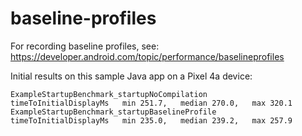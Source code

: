 # baseline-profiles

For recording baseline profiles, see: https://developer.android.com/topic/performance/baselineprofiles

Initial results on this sample Java app on a Pixel 4a device:

```log
ExampleStartupBenchmark_startupNoCompilation
timeToInitialDisplayMs   min 251.7,   median 270.0,   max 320.1
ExampleStartupBenchmark_startupBaselineProfile
timeToInitialDisplayMs   min 235.0,   median 239.2,   max 257.9
```

